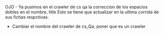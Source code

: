OJO - Ya pusimos en el crawler de cs qa la correccion de los espacios dobles en el nombre, title
Esto se tiene que actualizar en la ultima corrida de sus fichas respctivas.
- Cambiar el nombre del crawler de cs_Qa, poner que es un crawler